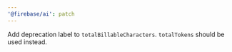 ```yaml
---
'@firebase/ai': patch
---
```


Add deprecation label to `totalBillableCharacters`. `totalTokens` should be used instead.
